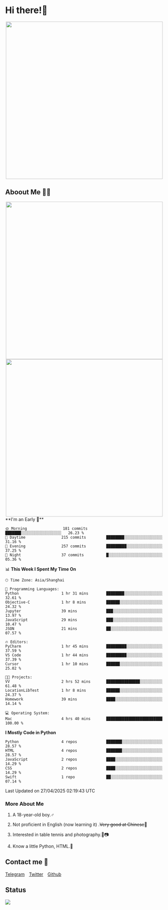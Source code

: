 # Hi there!🎉

<div align=center><img src="https://count.getloli.com/get/@Cicada000?theme=moebooru" width=500px></div>

## Aboout Me 👀💦

<div align=center>
<img src="https://github-readme-stats.vercel.app/api?username=Cicada000&show_icons=true&theme=tokyonight" width=500px>
<br>
<img src="https://github-readme-stats.vercel.app/api/top-langs/?username=Cicada000&show_icons=true&theme=tokyonight&layout=compact" width=500px>
</div>
<!--START_SECTION:waka-->
**I'm an Early 🐤** 

```text
🌞 Morning                181 commits         ███████░░░░░░░░░░░░░░░░░░   26.23 % 
🌆 Daytime                215 commits         ████████░░░░░░░░░░░░░░░░░   31.16 % 
🌃 Evening                257 commits         █████████░░░░░░░░░░░░░░░░   37.25 % 
🌙 Night                  37 commits          █░░░░░░░░░░░░░░░░░░░░░░░░   05.36 % 
```


📊 **This Week I Spent My Time On** 

```text
🕑︎ Time Zone: Asia/Shanghai

💬 Programming Languages: 
Python                   1 hr 31 mins        ████████░░░░░░░░░░░░░░░░░   32.61 % 
Objective-C              1 hr 8 mins         ██████░░░░░░░░░░░░░░░░░░░   24.32 % 
Jupyter                  39 mins             ███░░░░░░░░░░░░░░░░░░░░░░   13.97 % 
JavaScript               29 mins             ███░░░░░░░░░░░░░░░░░░░░░░   10.47 % 
JSON                     21 mins             ██░░░░░░░░░░░░░░░░░░░░░░░   07.57 % 

🔥 Editors: 
PyCharm                  1 hr 45 mins        █████████░░░░░░░░░░░░░░░░   37.59 % 
VS Code                  1 hr 44 mins        █████████░░░░░░░░░░░░░░░░   37.39 % 
Cursor                   1 hr 10 mins        ██████░░░░░░░░░░░░░░░░░░░   25.02 % 

🐱‍💻 Projects: 
VV                       2 hrs 52 mins       ███████████████░░░░░░░░░░   61.48 % 
LocationLibTest          1 hr 8 mins         ██████░░░░░░░░░░░░░░░░░░░   24.37 % 
Homework                 39 mins             ████░░░░░░░░░░░░░░░░░░░░░   14.14 % 

💻 Operating System: 
Mac                      4 hrs 40 mins       █████████████████████████   100.00 % 
```

**I Mostly Code in Python** 

```text
Python                   4 repos             ███████░░░░░░░░░░░░░░░░░░   28.57 % 
HTML                     4 repos             ███████░░░░░░░░░░░░░░░░░░   28.57 % 
JavaScript               2 repos             ████░░░░░░░░░░░░░░░░░░░░░   14.29 % 
CSS                      2 repos             ████░░░░░░░░░░░░░░░░░░░░░   14.29 % 
Swift                    1 repo              ██░░░░░░░░░░░░░░░░░░░░░░░   07.14 % 
```




 Last Updated on 27/04/2025 02:19:43 UTC
<!--END_SECTION:waka-->

### More About Me

1. A 18-year-old boy.♂

2. Not proficient in English (now learning it) .~~Very good at Chinese~~🤣

3. Interested in table tennis and photography.🏓📷

4. Know a little Python, HTML.🐍


## Contact me 💬

[Telegram](https://t.me/CicadaLYW)&emsp;[Twitter](https://twitter.com/Cicada0001)&emsp;[Github](https://github.com/Cicada000)

## Status
<img src="https://weather-icon.journeyad.repl.co/@hangzhou?v=1" align="left">








